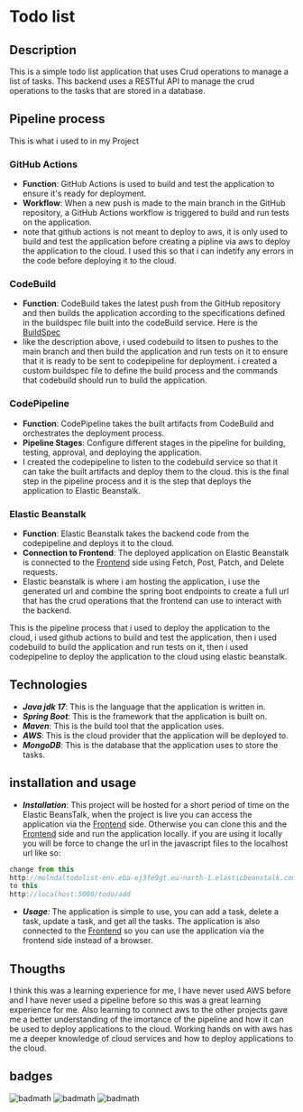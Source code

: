 # Todo list

## Description
This is a simple todo list application that uses Crud operations to manage a list of tasks. This backend uses a RESTful API to manage the crud operations to the tasks that are stored in a database.

## Pipeline process
This is what i used to in my Project
### GitHub Actions
- **Function**: GitHub Actions is used to build and test the application to ensure it's ready for deployment.
- **Workflow**: When a new push is made to the main branch in the GitHub repository, a GitHub Actions workflow is triggered to build and run tests on the application.
- note that github actions is not meant to deploy to aws, it is only used to build and test the application before creating a pipline via aws to deploy the application to the cloud.
I used this so that i can indetify any errors in the code before deploying it to the cloud.
### CodeBuild
- **Function**: CodeBuild takes the latest push from the GitHub repository and then builds the application according to the specifications defined in the buildspec file built into the codeBuild service. Here is the [BuildSpec](BuildSpec.md)
- like the description above, i used codebuild to litsen to pushes to the main branch and then build the application and run tests on it to ensure that it is ready to be sent to codepipeline for deployment.
i created a custom buildspec file to define the build process and the commands that codebuild should run to build the application.

### CodePipeline
- **Function**: CodePipeline takes the built artifacts from CodeBuild and orchestrates the deployment process.
- **Pipeline Stages**: Configure different stages in the pipeline for building, testing, approval, and deploying the application.
- I created the codepipeline to listen to the codebuild service so that it can take the built artifacts and deploy them to the cloud. this is the final step in the pipeline process and it is the step that deploys the application to Elastic Beanstalk.

### Elastic Beanstalk
- **Function**: Elastic Beanstalk takes the backend code from the codepipeline and deploys it to the cloud.
- **Connection to Frontend**: The deployed application on Elastic Beanstalk is connected to the [Frontend](https://github.com/Jafar-Hussein/AwsTodolist_Frontend) side using Fetch, Post, Patch, and Delete requests.
- Elastic beanstalk is where i am hosting the application, i use the generated url and combine the spring boot endpoints to create a full url that has the crud operations that the frontend can use to interact with the backend.

This is the pipeline process that i used to deploy the application to the cloud, i used github actions to build and test the application, then i used codebuild to build the application and run tests on it, then i used codepipeline to deploy the application to the cloud using elastic beanstalk.
## Technologies
- ***Java jdk 17***: This is the language that the application is written in.
- ***Spring Boot***: This is the framework that the application is built on.
- ***Maven***: This is the build tool that the application uses.
- ***AWS***: This is the cloud provider that the application will be deployed to.
- ***MongoDB***: This is the database that the application uses to store the tasks.

## installation and usage
- ***Installation***: This project will be hosted for a short period of time on the Elastic BeansTalk, when the project is live you can access the application via the [Frontend](https://github.com/Jafar-Hussein/AwsTodolist_Frontend) side.
Otherwise you can clone this and the [Frontend](https://github.com/Jafar-Hussein/AwsTodolist_Frontend) side and run the application locally.
if you are using it locally you will be force to change the url in the javascript files to the localhost url like so:
```javascript file
change from this
http://molndaltodolist-env.eba-ej3fe9gt.eu-north-1.elasticbeanstalk.com/todo/add
to this
http://localhost:5000/todo/add
```
+ ***Usage***: The application is simple to use, you can add a task, delete a task, update a task, and get all the tasks. The application is also connected to the [Frontend](https://github.com/Jafar-Hussein/AwsTodolist_Frontend)
so you can use the application via the frontend side instead of a browser.

## Thougths
I think this was a learning experience for me, I have never used AWS before and I have never used a pipeline before so this was a great learning experience for me. Also learning to connect aws to the other projects gave me a better understanding of the imortance of the pipeline and how it can be used to deploy applications to the cloud.
Working hands on with aws has me a deeper knowledge of cloud services and how to deploy applications to the cloud.

## badges
![badmath](https://img.shields.io/badge/apache_maven-C71A36?style=for-the-badge&logo=apachemaven&logoColor=white)
![badmath](https://img.shields.io/badge/Spring_Boot-F2F4F9?style=for-the-badge&logo=spring-boot)
![badmath](https://img.shields.io/badge/IntelliJ_IDEA-000000.svg?style=for-the-badge&logo=intellij-idea&logoColor=white)

